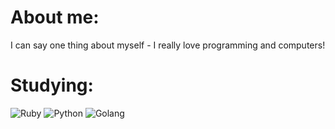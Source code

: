 # About me:
I can say one thing about myself - I really love programming and computers!
# Studying:
![Ruby](https://img.shields.io/badge/ruby-ff3333?style=flat&logo=ruby&logoColor=ffffff) ![Python](https://img.shields.io/badge/python-3670A0?style=flat&logo=python&logoColor=ffdd54) ![Golang](https://img.shields.io/badge/golang-3670A0?style=flat&logo=go&logoColor=ffdd54)

